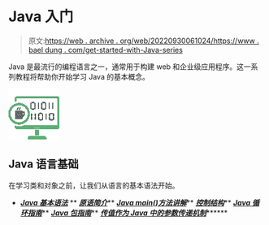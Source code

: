 # Java 入门

> 原文:[https://web . archive . org/web/20220930061024/https://www . bael dung . com/get-started-with-Java-series](https://web.archive.org/web/20220930061024/https://www.baeldung.com/get-started-with-java-series)

Java 是最流行的编程语言之一，通常用于构建 web 和企业级应用程序。这一系列教程将帮助你开始学习 Java 的基本概念。

![java basics - icon](img/c794e2879c5c8909b2fb90288d82e414.png)

## Java 语言基础

在学习类和对象之前，让我们从语言的基本语法开始。

*   ***[Java 基本语法](/web/20220813071719/https://www.baeldung.com/java-syntax)***
**   ***[原语简介](/web/20220813071719/https://www.baeldung.com/java-primitives)*****   ***[Java main()方法讲解](/web/20220813071719/https://www.baeldung.com/java-main-method)*****   ***[控制结构](/web/20220813071719/https://www.baeldung.com/java-control-structures)*****   ***[Java 循环指南](/web/20220813071719/https://www.baeldung.com/java-loops)*****   ***[Java 包指南](/web/20220813071719/https://www.baeldung.com/java-packages)*****   ***[传值作为 Java 中的参数传递机制](/web/20220813071719/https://www.baeldung.com/java-pass-by-value-or-pass-by-reference)*********